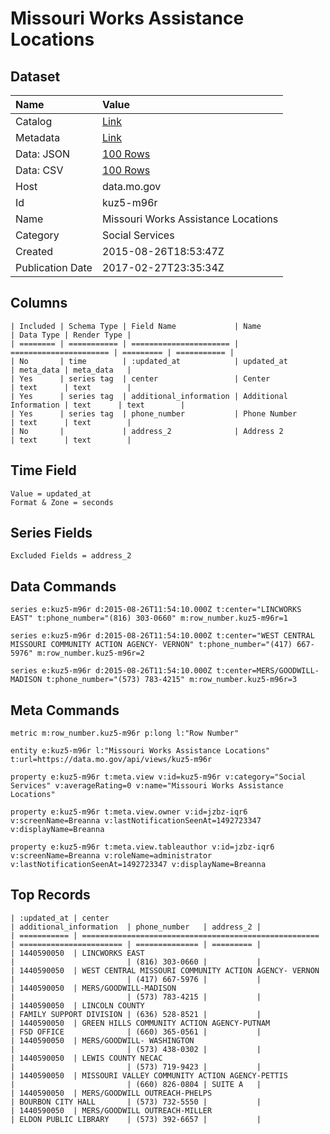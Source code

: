 # Missouri Works Assistance Locations

## Dataset

| Name | Value |
| :--- | :---- |
| Catalog | [Link](https://catalog.data.gov/dataset/missouri-works-assistance-locations) |
| Metadata | [Link](https://data.mo.gov/api/views/kuz5-m96r) |
| Data: JSON | [100 Rows](https://data.mo.gov/api/views/kuz5-m96r/rows.json?max_rows=100) |
| Data: CSV | [100 Rows](https://data.mo.gov/api/views/kuz5-m96r/rows.csv?max_rows=100) |
| Host | data.mo.gov |
| Id | kuz5-m96r |
| Name | Missouri Works Assistance Locations |
| Category | Social Services |
| Created | 2015-08-26T18:53:47Z |
| Publication Date | 2017-02-27T23:35:34Z |

## Columns

```ls
| Included | Schema Type | Field Name             | Name                   | Data Type | Render Type |
| ======== | =========== | ====================== | ====================== | ========= | =========== |
| No       | time        | :updated_at            | updated_at             | meta_data | meta_data   |
| Yes      | series tag  | center                 | Center                 | text      | text        |
| Yes      | series tag  | additional_information | Additional Information | text      | text        |
| Yes      | series tag  | phone_number           | Phone Number           | text      | text        |
| No       |             | address_2              | Address 2              | text      | text        |
```

## Time Field

```ls
Value = updated_at
Format & Zone = seconds
```

## Series Fields

```ls
Excluded Fields = address_2
```

## Data Commands

```ls
series e:kuz5-m96r d:2015-08-26T11:54:10.000Z t:center="LINCWORKS                             EAST" t:phone_number="(816) 303-0660" m:row_number.kuz5-m96r=1

series e:kuz5-m96r d:2015-08-26T11:54:10.000Z t:center="WEST CENTRAL MISSOURI COMMUNITY ACTION AGENCY- VERNON" t:phone_number="(417) 667-5976" m:row_number.kuz5-m96r=2

series e:kuz5-m96r d:2015-08-26T11:54:10.000Z t:center=MERS/GOODWILL-MADISON t:phone_number="(573) 783-4215" m:row_number.kuz5-m96r=3
```

## Meta Commands

```ls
metric m:row_number.kuz5-m96r p:long l:"Row Number"

entity e:kuz5-m96r l:"Missouri Works Assistance Locations" t:url=https://data.mo.gov/api/views/kuz5-m96r

property e:kuz5-m96r t:meta.view v:id=kuz5-m96r v:category="Social Services" v:averageRating=0 v:name="Missouri Works Assistance Locations"

property e:kuz5-m96r t:meta.view.owner v:id=jzbz-iqr6 v:screenName=Breanna v:lastNotificationSeenAt=1492723347 v:displayName=Breanna

property e:kuz5-m96r t:meta.view.tableauthor v:id=jzbz-iqr6 v:screenName=Breanna v:roleName=administrator v:lastNotificationSeenAt=1492723347 v:displayName=Breanna
```

## Top Records

```ls
| :updated_at | center                                                | additional_information  | phone_number   | address_2 | 
| =========== | ===================================================== | ======================= | ============== | ========= | 
| 1440590050  | LINCWORKS EAST                                        |                         | (816) 303-0660 |           | 
| 1440590050  | WEST CENTRAL MISSOURI COMMUNITY ACTION AGENCY- VERNON |                         | (417) 667-5976 |           | 
| 1440590050  | MERS/GOODWILL-MADISON                                 |                         | (573) 783-4215 |           | 
| 1440590050  | LINCOLN COUNTY                                        | FAMILY SUPPORT DIVISION | (636) 528-8521 |           | 
| 1440590050  | GREEN HILLS COMMUNITY ACTION AGENCY-PUTNAM            | FSD OFFICE              | (660) 365-0561 |           | 
| 1440590050  | MERS/GOODWILL- WASHINGTON                             |                         | (573) 438-0302 |           | 
| 1440590050  | LEWIS COUNTY NECAC                                    |                         | (573) 719-9423 |           | 
| 1440590050  | MISSOURI VALLEY COMMUNITY ACTION AGENCY-PETTIS        |                         | (660) 826-0804 | SUITE A   | 
| 1440590050  | MERS/GOODWILL OUTREACH-PHELPS                         | BOURBON CITY HALL       | (573) 732-5550 |           | 
| 1440590050  | MERS/GOODWILL OUTREACH-MILLER                         | ELDON PUBLIC LIBRARY    | (573) 392-6657 |           | 
```